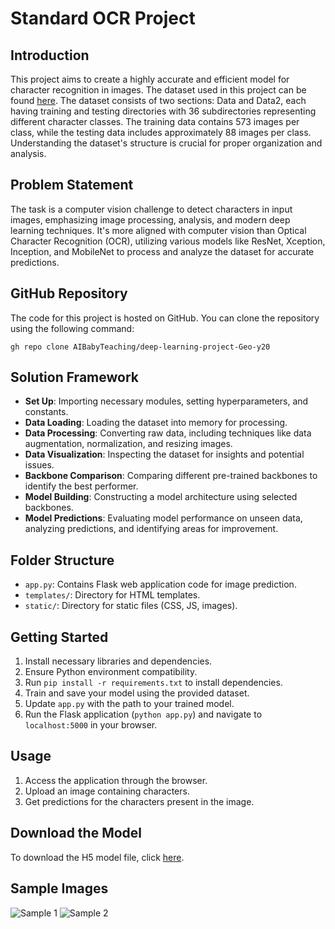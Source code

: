<!DOCTYPE html>
<html lang="en">
<head>
    <meta charset="UTF-8">
</head>
<body>
    <h1>Standard OCR Project</h1>

  <h2>Introduction</h2>
    <p>This project aims to create a highly accurate and efficient model for character recognition in images. The dataset used in this project can be found <a href="https://www.kaggle.com/datasets/preatcher/standard-ocr-dataset">here</a>. The dataset consists of two sections: Data and Data2, each having training and testing directories with 36 subdirectories representing different character classes. The training data contains 573 images per class, while the testing data includes approximately 88 images per class. Understanding the dataset's structure is crucial for proper organization and analysis.</p>

  <h2>Problem Statement</h2>
    <p>The task is a computer vision challenge to detect characters in input images, emphasizing image processing, analysis, and modern deep learning techniques. It's more aligned with computer vision than Optical Character Recognition (OCR), utilizing various models like ResNet, Xception, Inception, and MobileNet to process and analyze the dataset for accurate predictions.</p>

  <h2>GitHub Repository</h2>
    <p>The code for this project is hosted on GitHub. You can clone the repository using the following command:</p>
    <pre><code>gh repo clone AIBabyTeaching/deep-learning-project-Geo-y20</code></pre>

  <h2>Solution Framework</h2>
    <ul>
        <li><strong>Set Up</strong>: Importing necessary modules, setting hyperparameters, and constants.</li>
        <li><strong>Data Loading</strong>: Loading the dataset into memory for processing.</li>
        <li><strong>Data Processing</strong>: Converting raw data, including techniques like data augmentation, normalization, and resizing images.</li>
        <li><strong>Data Visualization</strong>: Inspecting the dataset for insights and potential issues.</li>
        <li><strong>Backbone Comparison</strong>: Comparing different pre-trained backbones to identify the best performer.</li>
        <li><strong>Model Building</strong>: Constructing a model architecture using selected backbones.</li>
        <li><strong>Model Predictions</strong>: Evaluating model performance on unseen data, analyzing predictions, and identifying areas for improvement.</li>
    </ul>

  <h2>Folder Structure</h2>
    <ul>
        <li><code>app.py</code>: Contains Flask web application code for image prediction.</li>
        <li><code>templates/</code>: Directory for HTML templates.</li>
        <li><code>static/</code>: Directory for static files (CSS, JS, images).</li>
    </ul>

  <h2>Getting Started</h2>
    <ol>
        <li>Install necessary libraries and dependencies.</li>
        <li>Ensure Python environment compatibility.</li>
        <li>Run <code>pip install -r requirements.txt</code> to install dependencies.</li>
        <li>Train and save your model using the provided dataset.</li>
        <li>Update <code>app.py</code> with the path to your trained model.</li>
        <li>Run the Flask application (<code>python app.py</code>) and navigate to <code>localhost:5000</code> in your browser.</li>
    </ol>

  <h2>Usage</h2>
    <ol>
        <li>Access the application through the browser.</li>
        <li>Upload an image containing characters.</li>
        <li>Get predictions for the characters present in the image.</li>
    </ol>

  <h2>Download the Model</h2>
    <p>To download the H5 model file, click <a href="https://drive.google.com/file/d/1RlZ0oqee9UgcBOi5w07dTNKwsJ8nOaD1/view?usp=sharing">here</a>.</p>

  <h2>Sample Images</h2>
    <p>
      <img src="https://drive.google.com/uc?export=view&id=1MzsL6GlmHYlLxPBp8vJ1VMuzp_URVfQF" alt="Sample 1">
      <img src="https://drive.google.com/uc?export=view&id=1APZ0ElDgxUzDTL36ovjwbZmSL3fWxUVt" alt="Sample 2">
    </p>
</body>
</html>
